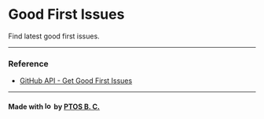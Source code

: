# Good First Issues

Find latest good first issues.

---

### Reference

- [GitHub API - Get Good First Issues](https://stackoverflow.com/a/54895980)

---

#### Made with <img alt="love" src="https://github.com/ptosbc/ptosbc/assets/151129388/543c890c-5c08-4149-8055-c371555464ef" width="15" height="15" /> by <a href="https://github.com/ptosbc">PTOS B. C. </a>
